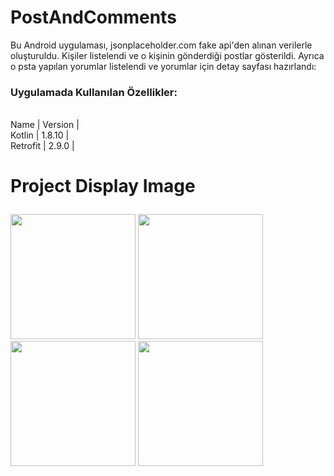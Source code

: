 # PostAndComments
Bu Android uygulaması, jsonplaceholder.com fake api'den alınan verilerle oluşturuldu. Kişiler listelendi ve o kişinin gönderdiği postlar gösterildi. Ayrıca o psta yapılan yorumlar listelendi ve yorumlar için detay sayfası hazırlandı:
 ### Uygulamada Kullanılan Özellikler:
  <br>Name | Version |</br>
   Kotlin | 1.8.10 | 
  <br> Retrofit  | 2.9.0 |</br></p> 
# Project Display Image <p> 
  <a href="https://github.com/oykuyildirim/PostAndComments/assets/37236494/68c30740-9bc6-41a7-8ee6-1f0632371e5d" >
    <img src="https://github.com/oykuyildirim/PostAndComments/assets/37236494/68c30740-9bc6-41a7-8ee6-1f0632371e5d" width="200" style="max-width:100%;"></a>
   <a href="https://github.com/oykuyildirim/PostAndComments/assets/37236494/d1c0190d-54d9-4a9f-97b8-1c189354ba53" target="_blank">
    <img src="https://github.com/oykuyildirim/PostAndComments/assets/37236494/d1c0190d-54d9-4a9f-97b8-1c189354ba53" width="200" style="max-width:100%;"></a>
<a href="https://github.com/oykuyildirim/PostAndComments/assets/37236494/c0c5a681-fcd7-486f-9229-1b1cb41e0332" target="_blank">
    <img src="https://github.com/oykuyildirim/PostAndComments/assets/37236494/c0c5a681-fcd7-486f-9229-1b1cb41e0332" width="200" style="max-width:100%;"></a>
  <a href="https://github.com/oykuyildirim/PostAndComments/assets/37236494/a53669d2-4f64-4f6f-af6b-4ff95e7b14fc" target="_blank">
    <img src="https://github.com/oykuyildirim/PostAndComments/assets/37236494/a53669d2-4f64-4f6f-af6b-4ff95e7b14fc" width="200" style="max-width:100%;"></a>
        
